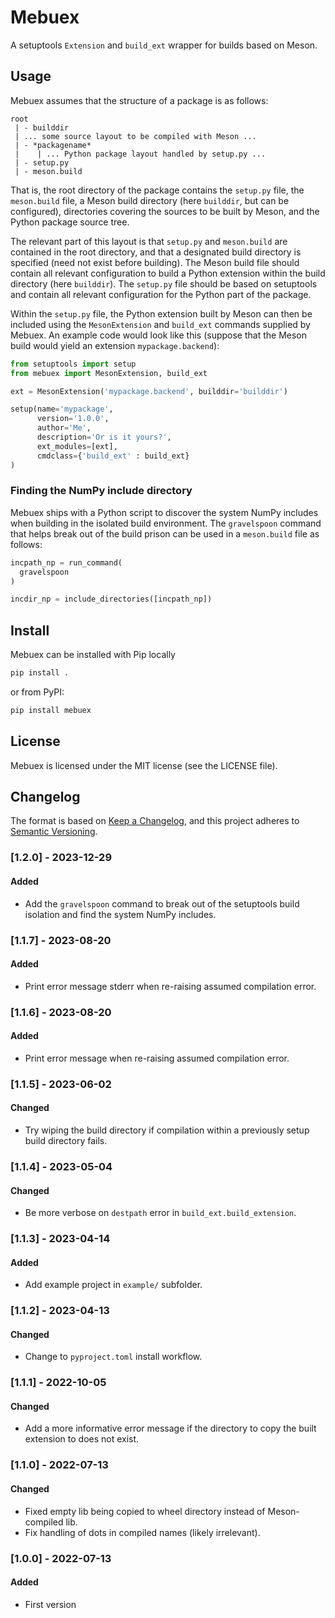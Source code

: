 # Mebuex
A setuptools `Extension` and `build_ext` wrapper for builds based on Meson.

## Usage
Mebuex assumes that the structure of a package is as follows:
```
root
 | - builddir
 | ... some source layout to be compiled with Meson ...
 | - *packagename*
 |    | ... Python package layout handled by setup.py ...
 | - setup.py
 | - meson.build
```
That is, the root directory of the package contains the `setup.py` file,
the `meson.build` file, a Meson build directory (here `builddir`, but can be
configured), directories covering the sources to be built by Meson, and the
Python package source tree.

The relevant part of this layout is that `setup.py` and `meson.build` are
contained in the root directory, and that a designated build directory is
specified (need not exist before building). The Meson build file should contain
all relevant configuration to build a Python extension within the build
directory (here `builddir`). The `setup.py` file should be based on setuptools
and contain all relevant configuration for the Python part of the package.

Within the `setup.py` file, the Python extension built by Meson can then be
included using the `MesonExtension` and `build_ext` commands supplied by Mebuex.
An example code would look like this (suppose that the Meson build would yield
an extension `mypackage.backend`):
```python
from setuptools import setup
from mebuex import MesonExtension, build_ext

ext = MesonExtension('mypackage.backend', builddir='builddir')

setup(name='mypackage',
      version='1.0.0',
      author='Me',
      description='Or is it yours?',
      ext_modules=[ext],
      cmdclass={'build_ext' : build_ext}
)
```

### Finding the NumPy include directory
Mebuex ships with a Python script to discover the system NumPy includes when
building in the isolated build environment. The `gravelspoon` command that
helps break out of the build prison can be used in a `meson.build` file as
follows:
```python
incpath_np = run_command(
  gravelspoon
)

incdir_np = include_directories([incpath_np])
```


## Install
Mebuex can be installed with Pip locally
```bash
pip install .
```
or from PyPI:
```bash
pip install mebuex
```

## License
Mebuex is licensed under the MIT license (see the LICENSE file).

## Changelog
The format is based on [Keep a Changelog](https://keepachangelog.com/en/1.0.0/),
and this project adheres to [Semantic Versioning](https://semver.org/spec/v2.0.0.html).


### [1.2.0] - 2023-12-29
#### Added
- Add the `gravelspoon` command to break out of the setuptools build isolation
  and find the system NumPy includes.

### [1.1.7] - 2023-08-20
#### Added
- Print error message stderr when re-raising assumed compilation error.

### [1.1.6] - 2023-08-20
#### Added
- Print error message when re-raising assumed compilation error.

### [1.1.5] - 2023-06-02
#### Changed
 - Try wiping the build directory if compilation within a previously setup
   build directory fails.

### [1.1.4] - 2023-05-04
#### Changed
 - Be more verbose on `destpath` error in `build_ext.build_extension`.

### [1.1.3] - 2023-04-14
#### Added
 - Add example project in `example/` subfolder.

### [1.1.2] - 2023-04-13
#### Changed
 - Change to `pyproject.toml` install workflow.

### [1.1.1] - 2022-10-05
#### Changed
 - Add a more informative error message if the directory to copy the built
   extension to does not exist.

### [1.1.0] - 2022-07-13
#### Changed
 - Fixed empty lib being copied to wheel directory instead of Meson-compiled
   lib.
 - Fix handling of dots in compiled names (likely irrelevant).

### [1.0.0] - 2022-07-13
#### Added
 - First version
